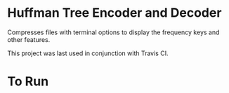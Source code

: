 # Huffman Tree Encoder and Decoder

Compresses files with terminal options to display the frequency keys and other features.

This project was last used in conjunction with Travis CI.

# To Run


